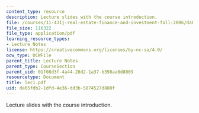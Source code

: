 ```yaml
---
content_type: resource
description: Lecture slides with the course introduction.
file: /courses/11-431j-real-estate-finance-and-investment-fall-2006/da65fdb21dfd4e36dd3b5874527d880f_lec1.pdf
file_size: 116322
file_type: application/pdf
learning_resource_types:
- Lecture Notes
license: https://creativecommons.org/licenses/by-nc-sa/4.0/
ocw_type: OCWFile
parent_title: Lecture Notes
parent_type: CourseSection
parent_uid: 01f08d3f-4a44-28d2-1a37-b398aa0d8009
resourcetype: Document
title: lec1.pdf
uid: da65fdb2-1dfd-4e36-dd3b-5874527d880f
---
```

Lecture slides with the course introduction.